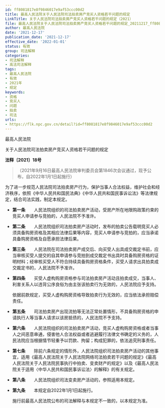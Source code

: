 ```yaml
---
id: ff8081817e8f9846017e9af53ccc00d2
title: 最高人民法院关于人民法院司法拍卖房产竞买人资格若干问题的规定
LinkTitle: 关于人民法院司法拍卖房产竞买人资格若干问题的规定（2021）
file: 最高人民法院关于人民法院司法拍卖房产竞买人资格若干问题的规定_20211217_ff8081817e8f9846017e9af53ccc00d2.docx
author: 最高人民法院
date: '2021-12-17'
publication_date: '2021-12-17'
effective_date: '2022-01-01'
status: 有效
group: 司法解释
categories:
- 司法解释
- 高法司法解释
tags:
- 最高人民法院
- 有效
- 2021年
- 规定
keywords:
- 资格
- 竞买人
- 问题
- 拍卖
- 司法
urls:
- https://flk.npc.gov.cn/detail?id=ff8081817e8f9846017e9af53ccc00d2
---
```


最高人民法院

关于人民法院司法拍卖房产竞买人资格若干问题的规定

**法释〔2021〕18号**

> （2021年9月16日最高人民法院审判委员会第1846次会议通过，现予公布，自2022年1月1日起施行）

为了进一步规范人民法院司法拍卖房产行为，保护当事人合法权益，维护社会和经济秩序，依照《中华人民共和国民法典》《中华人民共和国民事诉讼法》等法律规定，结合司法实践，制定本规定。

- **第一条**　　人民法院组织的司法拍卖房产活动，受房产所在地限购政策约束的竞买人申请参与竞拍的，人民法院不予准许。

- **第二条**　　人民法院组织司法拍卖房产活动时，发布的拍卖公告载明竞买人必须具备购房资格及其相应法律后果等内容，竞买人申请参与竞拍的，应当承诺具备购房资格及自愿承担法律后果。

- **第三条**　　人民法院在司法拍卖房产成交后、向买受人出具成交裁定书前，应当审核买受人提交的自其申请参与竞拍到成交裁定书出具时具备购房资格的证明材料；经审核买受人不符合持续具备购房资格条件，买受人请求出具拍卖成交裁定书的，人民法院不予准许。

- **第四条**　　买受人虚构购房资格参与司法拍卖房产活动且拍卖成交，当事人、利害关系人以违背公序良俗为由主张该拍卖行为无效的，人民法院应予支持。

  依据前款规定，买受人虚构购房资格导致拍卖行为无效的，应当依法承担赔偿责任。

- **第五条**　　司法拍卖房产出现流拍等无法正常处置情形，不具备购房资格的申请执行人等当事人请求以该房抵债的，人民法院不予支持。

- **第六条**　　人民法院组织的司法拍卖房产活动，竞买人虚构购房资格或者当事人之间恶意串通，侵害他人合法权益或者逃避履行法律文书确定的义务的，人民法院应当根据情节轻重予以罚款、拘留；构成犯罪的，依法追究刑事责任。

- **第七条**　　除前六条规定的情形外，人民法院组织司法拍卖房产活动的其他事宜，适用《最高人民法院关于人民法院网络司法拍卖若干问题的规定》《最高人民法院关于人民法院民事执行中拍卖、变卖财产的规定》以及《最高人民法院关于适用〈中华人民共和国民事诉讼法〉的解释》的有关规定。

- **第八条**　　人民法院组织司法变卖房产活动的，参照适用本规定。

- **第九条**　　本规定自2022年1月1日起施行。

  施行前最高人民法院公布的司法解释与本规定不一致的，以本规定为准。
